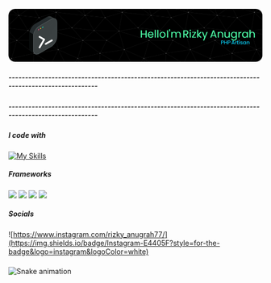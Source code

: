 ![Rizky Anugrah](github-header-image-2.png)
<!--
**Asterix-CHAN/Asterix-CHAN** is a ✨ _special_ ✨ repository because its `README.md` (this file) appears on your GitHub profile.

Here are some ideas to get you started:


- 🔭 I’m currently working on ... 
- 🌱 I’m currently learning ...
- 👯 I’m looking to collaborate on ...
- 🤔 I’m looking for help with ...
- 💬 Ask me about ...
- 📫 How to reach me: ...
- 😄 Pronouns: ...
- ⚡ Fun fact: ...
-->

##### -------------------------------------------------------------------------------------------------------
##### -------------------------------------------------------------------------------------------------------

##### I code with

[![My Skills](https://skillicons.dev/icons?i=js,html,css,php&theme=light&perline=2)](https://skillicons.dev)

##### Frameworks

<img src="https://img.shields.io/badge/Alpine%20JS-8BC0D0?style=for-the-badge&logo=alpinedotjs&logoColor=black" />
<img src="https://img.shields.io/badge/Bootstrap-563D7C?style=for-the-badge&logo=bootstrap&logoColor=white" />
<img src="https://img.shields.io/badge/Laravel-FF2D20?style=for-the-badge&logo=laravel&logoColor=white" />
<img src="https://img.shields.io/badge/Tailwind_CSS-38B2AC?style=for-the-badge&logo=tailwind-css&logoColor=white" />

##### Socials

![https://www.instagram.com/rizky_anugrah77/](https://img.shields.io/badge/Instagram-E4405F?style=for-the-badge&logo=instagram&logoColor=white)



###

<img src="https://raw.githubusercontent.com/Asterix-CHAN/Asterix-CHAN/output/snake.svg" alt="Snake animation" />

###